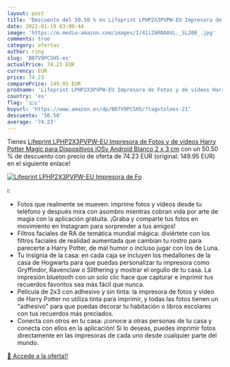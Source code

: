 ```yaml
---
layout: post
title: 'Descuento del 50.50 % en Lifeprint LPHP2X3PVPW-EU Impresora de Fo'
date: 2021-01-19 03:00:44
image: 'https://m.media-amazon.com/images/I/41i2bRNAAVL._SL200_.jpg'
comments: true
category: ofertas
author: ring
slug: 'B07V9PCSH5-es'
actualPrice: 74.23 EUR
currency: EUR
price: 74.23
comparePrice: 149.95 EUR
prodname: 'Lifeprint LPHP2X3PVPW-EU Impresora de Fotos y de vídeos Harry Potter Magic para Dispositivos iOSy Android  Blanco  2 x 3 cm'
country: 'es'
flag: '🇪🇸'
buyurl: 'https://www.amazon.es/dp/B07V9PCSH5/?tag=tolees-21'
descuento: '50.50'
average: '74.23'
---
```


Tienes [Lifeprint LPHP2X3PVPW-EU Impresora de Fotos y de vídeos Harry Potter Magic para Dispositivos iOSy Android  Blanco  2 x 3 cm](https://www.amazon.es/dp/B07V9PCSH5/?tag=tolees-21) con un 50.50 % de descuento con precio de oferta de 74.23 EUR (original: 149.95 EUR) en el siguiente enlace!

[![Lifeprint LPHP2X3PVPW-EU Impresora de Fo](https://m.media-amazon.com/images/I/41i2bRNAAVL._SL200_.jpg)](https://www.amazon.es/dp/B07V9PCSH5/?tag=tolees-21)

ℹ️:

- Fotos que realmente se mueven: imprime fotos y vídeos desde tu teléfono y después mira con asombro mientras cobran vida por arte de magia con la aplicación gratuita. ¡Graba y comparte tus fotos en movimiento en Instagram para sorprender a tus amigos!
- Filtros faciales de RA de temática mundial mágica: diviértete con los filtros faciales de realidad aumentada que cambian tu rostro para parecerte a Harry Potter, de mal humor o incluso jugar con los de Luna.
- Tu insignia de la casa: en cada caja se incluyen los medallones de la casa de Hogwarts para que puedas personalizar tu impresora como Gryffindor, Ravenclaw o Slithering y mostrar el orgullo de tu casa. La impresión bluetooth con un solo clic hace que capturar e imprimir tus recuerdos favoritos sea más fácil que nunca.
- Película de 2x3 con adhesivo y sin tinta: la impresora de fotos y vídeo de Harry Potter no utiliza tinta para imprimir, y todas las fotos tienen un "adhesivo" para que puedas decorar tu habitación o libros escolares con tus recuerdos más preciados.
- Conecta con otros en tu casa: ¡conoce a otras personas de tu casa y conecta con ellos en la aplicación! Si lo deseas, puedes imprimir fotos directamente en las impresoras de cada uno desde cualquier parte del mundo.

[🛒 Accede a la oferta!!](https://www.amazon.es/dp/B07V9PCSH5/?tag=tolees-21)
